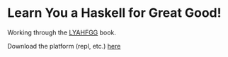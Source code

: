 Learn You a Haskell for Great Good!
===================================

Working through the [LYAHFGG](http://learnyouahaskell.com/) book.

Download the platform (repl, etc.) [here](https://www.haskell.org/platform/)
